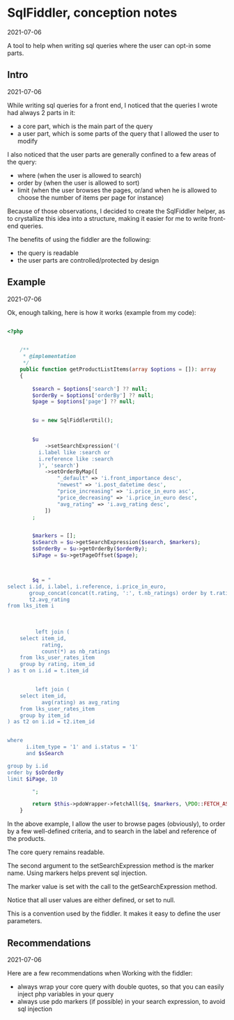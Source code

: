 SqlFiddler, conception notes
================
2021-07-06


A tool to help when writing sql queries where the user can opt-in some parts.




Intro
--------
2021-07-06

While writing sql queries for a front end, I noticed that the queries I wrote had always 2 parts in it:

- a core part, which is the main part of the query
- a user part, which is some parts of the query that I allowed the user to modify


I also noticed that the user parts are generally confined to a few areas of the query:


- where (when the user is allowed to search)
- order by (when the user is allowed to sort)
- limit (when the user browses the pages, or/and when he is allowed to choose the number of items per page for instance)


Because of those observations, I decided to create the SqlFiddler helper, as to crystallize this idea into a structure,
making it easier for me to write front-end queries.


The benefits of using the fiddler are the following:

- the query is readable
- the user parts are controlled/protected by design



Example
-------
2021-07-06

Ok, enough talking, here is how it works (example from my code):


```php 

<?php 


    /**
     * @implementation
     */
    public function getProductListItems(array $options = []): array
    {
        
        $search = $options['search'] ?? null;
        $orderBy = $options['orderBy'] ?? null;
        $page = $options['page'] ?? null;


        $u = new SqlFiddlerUtil();
        

        $u
            ->setSearchExpression('(
          i.label like :search or 
          i.reference like :search 
          )', 'search')
            ->setOrderByMap([
                "_default" => 'i.front_importance desc',
                "newest" => 'i.post_datetime desc',
                "price_increasing" => 'i.price_in_euro asc',
                "price_decreasing" => 'i.price_in_euro desc',
                "avg_rating" => 'i.avg_rating desc',
            ])
        ;


        $markers = [];
        $sSearch = $u->getSearchExpression($search, $markers);
        $sOrderBy = $u->getOrderBy($orderBy);
        $iPage = $u->getPageOffset($page);



        $q = "
select i.id, i.label, i.reference, i.price_in_euro,
       group_concat(concat(t.rating, ':', t.nb_ratings) order by t.rating separator ', ') as nb_ratings,
       t2.avg_rating
from lks_item i
    
    
    
         left join (
    select item_id,
           rating,
           count(*) as nb_ratings
    from lks_user_rates_item
    group by rating, item_id
) as t on i.id = t.item_id


         left join (
    select item_id,
           avg(rating) as avg_rating
    from lks_user_rates_item
    group by item_id
) as t2 on i.id = t2.item_id


where 
      i.item_type = '1' and i.status = '1'
      and $sSearch

group by i.id
order by $sOrderBy
limit $iPage, 10

        ";

        return $this->pdoWrapper->fetchAll($q, $markers, \PDO::FETCH_ASSOC);
    }
```


In the above example, I allow the user to browse pages (obviously), to order by a few well-defined criteria, and
to search in the label and reference of the products.


The core query remains readable.


The second argument to the setSearchExpression method is the marker name. 
Using markers helps prevent sql injection.

The marker value is set with the call to the getSearchExpression method.



Notice that all user values are either defined, or set to null.

This is a convention used by the fiddler. It makes it easy to define the user parameters.




Recommendations
--------
2021-07-06


Here are a few recommendations when Working with the fiddler:

- always wrap your core query with double quotes, so that you can easily inject php variables in your query 
- always use pdo markers (if possible) in your search expression, to avoid sql injection  
